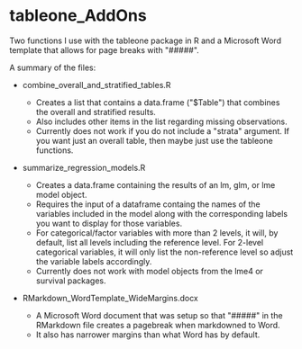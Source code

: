 # tableone_AddOns
Two functions I use with the tableone package in R and a Microsoft Word template that allows for page breaks with "#####".

A summary of the files:

* combine_overall_and_stratified_tables.R
  * Creates a list that contains a data.frame ("$Table") that combines the overall and stratified results.
  * Also includes other items in the list regarding missing observations.
  * Currently does not work if you do not include a "strata" argument. If you want just an overall table, then maybe just use the tableone functions.

* summarize_regression_models.R
  * Creates a data.frame containing the results of an lm, glm, or lme model object.
  * Requires the input of a dataframe containg the names of the variables included in the model along with the corresponding labels you want to display for those variables.
  * For categorical/factor variables with more than 2 levels, it will, by default, list all levels including the reference level. For 2-level categorical variables, it will only list the non-reference level so adjust the variable labels accordingly.
  * Currently does not work with model objects from the lme4 or survival packages.

* RMarkdown_WordTemplate_WideMargins.docx
  * A Microsoft Word document that was setup so that "#####" in the RMarkdown file creates a pagebreak when markdowned to Word.
  * It also has narrower margins than what Word has by default.




